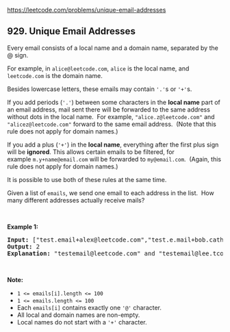 https://leetcode.com/problems/unique-email-addresses

## 929. Unique Email Addresses

<div><p>Every email consists of a local name and a domain name, separated by the @ sign.</p>
<p>For example, in <code>alice@leetcode.com</code>, <code>alice</code> is the local name, and <code>leetcode.com</code> is the domain name.</p>
<p>Besides lowercase letters, these emails may contain <code>'.'</code>s or <code>'+'</code>s.</p>
<p>If you add periods (<code>'.'</code>) between some characters in the <strong>local name</strong> part of an email address, mail sent there will be forwarded to the same address without dots in the local name.  For example, <code>"alice.z@leetcode.com"</code> and <code>"alicez@leetcode.com"</code> forward to the same email address.  (Note that this rule does not apply for domain names.)</p>
<p>If you add a plus (<code>'+'</code>) in the <strong>local name</strong>, everything after the first plus sign will be <strong>ignored</strong>. This allows certain emails to be filtered, for example <code>m.y+name@email.com</code> will be forwarded to <code>my@email.com</code>.  (Again, this rule does not apply for domain names.)</p>
<p>It is possible to use both of these rules at the same time.</p>
<p>Given a list of <code>emails</code>, we send one email to each address in the list.  How many different addresses actually receive mails? </p>
<p> </p>
<div>
<p><strong>Example 1:</strong></p>
<pre><strong>Input: </strong><span id="example-input-1-1">["test.email+alex@leetcode.com","test.e.mail+bob.cathy@leetcode.com","testemail+david@lee.tcode.com"]</span>
<strong>Output: </strong><span id="example-output-1">2</span>
<strong><span>Explanation:</span></strong><span> "</span><span id="example-input-1-1">testemail@leetcode.com" and "testemail@lee.tcode.com" </span>actually receive mails
</pre>
<p> </p>
<p><strong>Note:</strong></p>
<ul>
<li><code>1 &lt;= emails[i].length &lt;= 100</code></li>
<li><code>1 &lt;= emails.length &lt;= 100</code></li>
<li>Each <code>emails[i]</code> contains exactly one <code>'@'</code> character.</li>
<li>All local and domain names are non-empty.</li>
<li>Local names do not start with a <code>'+'</code> character.</li>
</ul>
</div>
</div>
